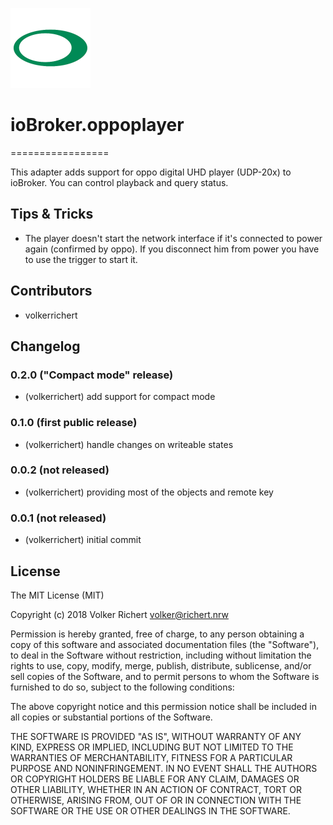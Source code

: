 ![Logo](admin/oppoplayer.png)
# ioBroker.oppoplayer
=================

This adapter adds support for oppo digital UHD player (UDP-20x) to ioBroker. 
You can control playback and query status.

## Tips & Tricks
* The player doesn't start the network interface if it's connected to power again (confirmed by oppo).
  If you disconnect him from power you have to use the trigger to start it.  

## Contributors
* volkerrichert

## Changelog

### 0.2.0 ("Compact mode" release)
* (volkerrichert) add support for compact mode 

### 0.1.0 (first public release)
* (volkerrichert) handle changes on writeable states

### 0.0.2 (not released)
* (volkerrichert) providing most of the objects and remote key

### 0.0.1 (not released)
* (volkerrichert) initial commit

## License
The MIT License (MIT)

Copyright (c) 2018 Volker Richert <volker@richert.nrw>

Permission is hereby granted, free of charge, to any person obtaining a copy
of this software and associated documentation files (the "Software"), to deal
in the Software without restriction, including without limitation the rights
to use, copy, modify, merge, publish, distribute, sublicense, and/or sell
copies of the Software, and to permit persons to whom the Software is
furnished to do so, subject to the following conditions:

The above copyright notice and this permission notice shall be included in
all copies or substantial portions of the Software.

THE SOFTWARE IS PROVIDED "AS IS", WITHOUT WARRANTY OF ANY KIND, EXPRESS OR
IMPLIED, INCLUDING BUT NOT LIMITED TO THE WARRANTIES OF MERCHANTABILITY,
FITNESS FOR A PARTICULAR PURPOSE AND NONINFRINGEMENT. IN NO EVENT SHALL THE
AUTHORS OR COPYRIGHT HOLDERS BE LIABLE FOR ANY CLAIM, DAMAGES OR OTHER
LIABILITY, WHETHER IN AN ACTION OF CONTRACT, TORT OR OTHERWISE, ARISING FROM,
OUT OF OR IN CONNECTION WITH THE SOFTWARE OR THE USE OR OTHER DEALINGS IN
THE SOFTWARE.
